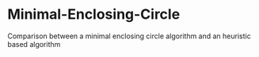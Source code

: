 # Minimal-Enclosing-Circle
Comparison between a minimal enclosing circle algorithm and an heuristic based algorithm
